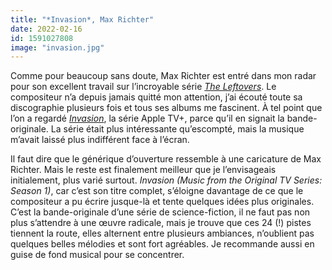 ```yaml
---
title: "*Invasion*, Max Richter"
date: 2022-02-16
id: 1591027808
image: "invasion.jpg"
---
```


Comme pour beaucoup sans doute, Max Richter est entré dans mon radar pour son excellent travail sur l’incroyable série [*The Leftovers*](https://voiretmanger.fr/leftovers-lindelof-perrotta-hbo/). Le compositeur n’a depuis jamais quitté mon attention, j’ai écouté toute sa discographie plusieurs fois et tous ses albums me fascinent. À tel point que l’on a regardé [*Invasion*](https://voiretmanger.fr/invasion-kinberg-weil-apple-tv/), la série Apple TV+, parce qu’il en signait la bande-originale. La série était plus intéressante qu’escompté, mais la musique m’avait laissé plus indifférent face à l’écran.

Il faut dire que le générique d’ouverture ressemble à une caricature de Max Richter. Mais le reste est finalement meilleur que je l’envisageais initialement, plus varié surtout. *Invasion (Music from the Original TV Series: Season 1)*, car c’est son titre complet, s’éloigne davantage de ce que le compositeur a pu écrire jusque-là et tente quelques idées plus originales. C’est la bande-originale d’une série de science-fiction, il ne faut pas non plus s’attendre à une œuvre radicale, mais je trouve que ces 24 (!) pistes tiennent la route, elles alternent entre plusieurs ambiances, n’oublient pas quelques belles mélodies et sont fort agréables. Je recommande aussi en guise de fond musical pour se concentrer.